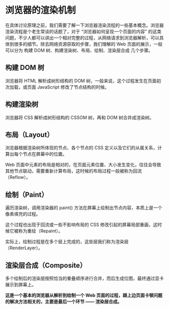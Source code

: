 # 浏览器的渲染机制

在具体讨论原理之前，我们需要了解一下浏览器渲染流程的一些基本概念。浏览器渲染流程是个老生常谈的话题了，对于 “浏览器如何呈现一个页面的内容” 的这类问题，不少人都可以讲出一个相对完整的过程，从网络请求到浏览器解析，可以具体到很多的细节。除去网络资源获取的步骤，我们理解的 Web 页面的展示，一般可以分为 构建 DOM 树、构建渲染树、布局、绘制、渲染层合成 几个步骤。

<!-- TOC -->

<!-- /TOC -->
## 构建 DOM 树

浏览器将 HTML 解析成树形结构的 DOM 树，一般来说，这个过程发生在页面初次加载，或页面 JavaScript 修改了节点结构的时候。

## 构建渲染树

浏览器将 CSS 解析成树形结构的 CSSOM 树，再和 DOM 树合并成渲染树。

## 布局（Layout）

浏览器根据渲染树所体现的节点、各个节点的 CSS 定义以及它们的从属关系，计算出每个节点在屏幕中的位置。

Web 页面中元素的布局是相对的，在页面元素位置、大小发生变化，往往会导致其他节点联动，需要重新计算布局，这时候的布局过程一般被称为回流（Reflow）。

## 绘制（Paint）

遍历渲染树，调用渲染器的 paint() 方法在屏幕上绘制出节点内容，本质上是一个像素填充的过程。

这个过程也出现于回流或一些不影响布局的 CSS 修改引起的屏幕局部重画，这时候它被称为重绘（Repaint）。

实际上，绘制过程是在多个层上完成的，这些层我们称为渲染层（RenderLayer）。

## 渲染层合成（Composite）

多个绘制后的渲染层按照恰当的重叠顺序进行合并，而后生成位图，最终通过显卡展示到屏幕上。


**这是一个基本的浏览器从解析到绘制一个 Web 页面的过程，跟上边页面卡顿问题的解决方法相关的，主要是最后一个环节 —— 渲染层合成。**
